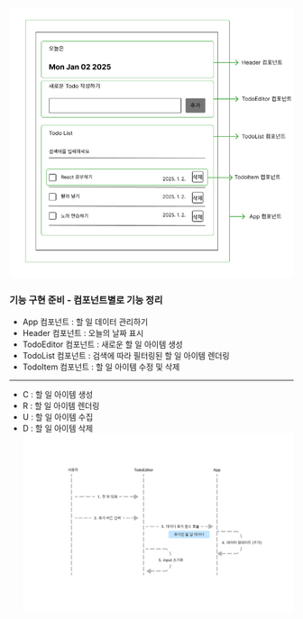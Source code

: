 ![Project Preview](TodoApp.png)
### 기능 구현 준비 - 컴포넌트별로 기능 정리 
- App 컴포넌트 : 할 일 데이터 관리하기
- Header 컴포넌트 : 오늘의 날짜 표시
- TodoEditor 컴포넌트 : 새로운  할 일 아이템 생성
- TodoList 컴포넌트 : 검색에 따라 필터링된 할 일 아이템 렌더링
- TodoItem 컴포넌트 : 할 일 아이템 수정 및 삭제
---
- C : 할 일 아이템 생성
- R : 할 일 아이템 렌더링
- U : 할 일 아이템 수집
- D : 할 일 아이템 삭제
![할일 관리 앱 Create 기능 흐름](create_flow.png)
